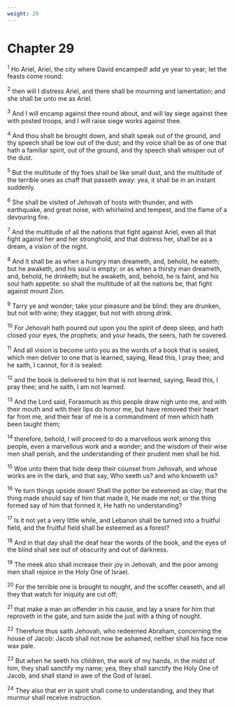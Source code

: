 ```yaml
---
weight: 29
---
```


# Chapter 29

<sup>1</sup> Ho Ariel, Ariel, the city where David encamped! add ye year to year; let the feasts come round: 

<sup>2</sup> then will I distress Ariel, and there shall be mourning and lamentation; and she shall be unto me as Ariel. 

<sup>3</sup> And I will encamp against thee round about, and will lay siege against thee with posted troops, and I will raise siege works against thee. 

<sup>4</sup> And thou shalt be brought down, and shalt speak out of the ground, and thy speech shall be low out of the dust; and thy voice shall be as of one that hath a familiar spirit, out of the ground, and thy speech shall whisper out of the dust. 

<sup>5</sup> But the multitude of thy foes shall be like small dust, and the multitude of the terrible ones as chaff that passeth away: yea, it shall be in an instant suddenly. 

<sup>6</sup> She shall be visited of Jehovah of hosts with thunder, and with earthquake, and great noise, with whirlwind and tempest, and the flame of a devouring fire. 

<sup>7</sup> And the multitude of all the nations that fight against Ariel, even all that fight against her and her stronghold, and that distress her, shall be as a dream, a vision of the night. 

<sup>8</sup> And it shall be as when a hungry man dreameth, and, behold, he eateth; but he awaketh, and his soul is empty: or as when a thirsty man dreameth, and, behold, he drinketh; but he awaketh, and, behold, he is faint, and his soul hath appetite: so shall the multitude of all the nations be, that fight against mount Zion. 

<sup>9</sup> Tarry ye and wonder; take your pleasure and be blind: they are drunken, but not with wine; they stagger, but not with strong drink. 

<sup>10</sup> For Jehovah hath poured out upon you the spirit of deep sleep, and hath closed your eyes, the prophets; and your heads, the seers, hath he covered. 

<sup>11</sup> And all vision is become unto you as the words of a book that is sealed, which men deliver to one that is learned, saying, Read this, I pray thee; and he saith, I cannot, for it is sealed: 

<sup>12</sup> and the book is delivered to him that is not learned, saying, Read this, I pray thee; and he saith, I am not learned. 

<sup>13</sup> And the Lord said, Forasmuch as this people draw nigh unto me, and with their mouth and with their lips do honor me, but have removed their heart far from me, and their fear of me is a commandment of men which hath been taught them; 

<sup>14</sup> therefore, behold, I will proceed to do a marvellous work among this people, even a marvellous work and a wonder; and the wisdom of their wise men shall perish, and the understanding of their prudent men shall be hid. 

<sup>15</sup> Woe unto them that hide deep their counsel from Jehovah, and whose works are in the dark, and that say, Who seeth us? and who knoweth us? 

<sup>16</sup> Ye turn things upside down! Shall the potter be esteemed as clay; that the thing made should say of him that made it, He made me not; or the thing formed say of him that formed it, He hath no understanding? 

<sup>17</sup> Is it not yet a very little while, and Lebanon shall be turned into a fruitful field, and the fruitful field shall be esteemed as a forest? 

<sup>18</sup> And in that day shall the deaf hear the words of the book, and the eyes of the blind shall see out of obscurity and out of darkness. 

<sup>19</sup> The meek also shall increase their joy in Jehovah, and the poor among men shall rejoice in the Holy One of Israel. 

<sup>20</sup> For the terrible one is brought to nought, and the scoffer ceaseth, and all they that watch for iniquity are cut off; 

<sup>21</sup> that make a man an offender in his cause, and lay a snare for him that reproveth in the gate, and turn aside the just with a thing of nought. 

<sup>22</sup> Therefore thus saith Jehovah, who redeemed Abraham, concerning the house of Jacob: Jacob shall not now be ashamed, neither shall his face now wax pale. 

<sup>23</sup> But when he seeth his children, the work of my hands, in the midst of him, they shall sanctify my name; yea, they shall sanctify the Holy One of Jacob, and shall stand in awe of the God of Israel. 

<sup>24</sup> They also that err in spirit shall come to understanding, and they that murmur shall receive instruction. 


